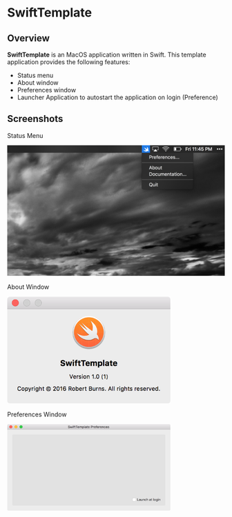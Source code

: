 # SwiftTemplate

## Overview

**SwiftTemplate** is an MacOS application written in Swift.  This template application provides the following features:

- Status menu
- About window
- Preferences window
- Launcher Application to autostart the application on login (Preference)

## Screenshots

Status Menu

<img style="max-width:100%;" src="https://github.com/burnsra/SwiftTemplate/blob/master/assets/status_menu.png" />

About Window

<img style="max-width:75%;" src="https://github.com/burnsra/SwiftTemplate/blob/master/assets/about_window.png" />

Preferences Window

<img style="max-width:75%;" src="https://github.com/burnsra/SwiftTemplate/blob/master/assets/preferences_window.png" />
